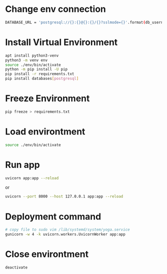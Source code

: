 Change env connection
===
```sh
DATABASE_URL = 'postgresql://{}:{}@{}:{}/{}?sslmode={}'.format(db_username,db_password, host_server, db_server_port, database_name, ssl_mode)
```

Install Virtual Environment
===
```sh
apt install python3-venv
python3 -m venv env
source ./env/bin/activate
python -m pip install -U pip
pip install -r requirements.txt
pip install databases[postgresql]
```

Freeze Environment
===
```sh
pip freeze > requirements.txt
```

Load environtment
===
```sh
source ./env/bin/activate
```

Run app
===
```sh
uvicorn app:app --reload
```
or
```sh
uvicorn --port 8000 --host 127.0.0.1 app:app --reload
```

Deployment command
===
```sh
# copy file to sudo vim /lib/systemd/system/yoga.service
gunicorn -w 4 -k uvicorn.workers.UvicornWorker app:app
```

Close environtment
===
```sh
deactivate
```
